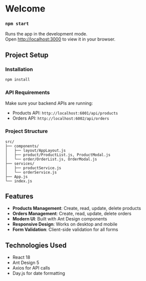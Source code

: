 # Welcome

### `npm start`

Runs the app in the development mode.\
Open [http://localhost:3000](http://localhost:3000) to view it in your browser.

## Project Setup

### Installation

```bash
npm install
```

### API Requirements

Make sure your backend APIs are running:

- Products API: `http://localhost:6001/api/products`
- Orders API: `http://localhost:6002/api/orders`

### Project Structure

```
src/
├── components/
│   ├── layout/AppLayout.js
│   ├── product/ProductList.js, ProductModal.js
│   └── order/OrderList.js, OrderModal.js
├── services/
│   ├── productService.js
│   └── orderService.js
├── App.js
└── index.js
```

## Features

- **Products Management**: Create, read, update, delete products
- **Orders Management**: Create, read, update, delete orders
- **Modern UI**: Built with Ant Design components
- **Responsive Design**: Works on desktop and mobile
- **Form Validation**: Client-side validation for all forms

## Technologies Used

- React 18
- Ant Design 5
- Axios for API calls
- Day.js for date formatting
